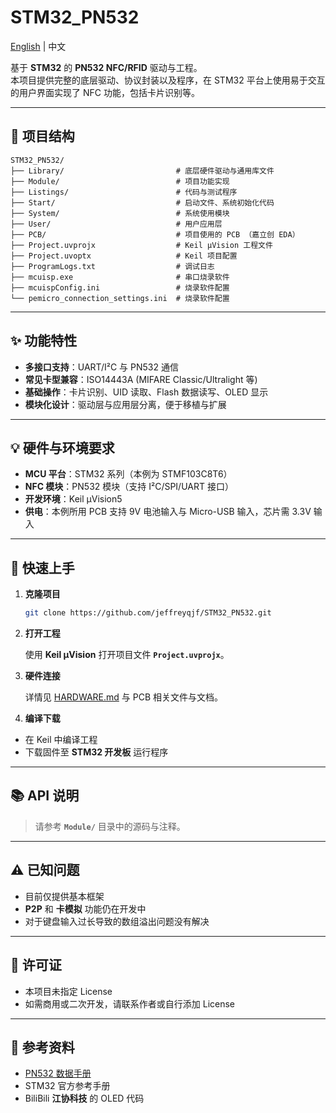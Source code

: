 # STM32_PN532
[English](README_EN.md) | 中文

基于 **STM32** 的 **PN532 NFC/RFID** 驱动与工程。  
本项目提供完整的底层驱动、协议封装以及程序，在 STM32 平台上使用易于交互的用户界面实现了 NFC 功能，包括卡片识别等。

---

## 📂 项目结构
```text
STM32_PN532/ 
├── Library/                         # 底层硬件驱动与通用库文件 
├── Module/                          # 项目功能实现
├── Listings/                        # 代码与测试程序 
├── Start/                           # 启动文件、系统初始化代码 
├── System/                          # 系统使用模块 
├── User/                            # 用户应用层
├── PCB/                             # 项目使用的 PCB （嘉立创 EDA）
├── Project.uvprojx                  # Keil µVision 工程文件 
├── Project.uvoptx                   # Keil 项目配置 
├── ProgramLogs.txt                  # 调试日志 
├── mcuisp.exe                       # 串口烧录软件 
├── mcuispConfig.ini                 # 烧录软件配置 
└── pemicro_connection_settings.ini  # 烧录软件配置 
```

---

## ✨ 功能特性
- **多接口支持**：UART/I²C 与 PN532 通信  
- **常见卡型兼容**：ISO14443A (MIFARE Classic/Ultralight 等)  
- **基础操作**：卡片识别、UID 读取、Flash 数据读写、OLED 显示  
- **模块化设计**：驱动层与应用层分离，便于移植与扩展  

---

## 💡 硬件与环境要求
- **MCU 平台**：STM32 系列（本例为 STMF103C8T6）
- **NFC 模块**：PN532 模块（支持 I²C/SPI/UART 接口）
- **开发环境**：Keil µVision5
- **供电**：本例所用 PCB 支持 9V 电池输入与 Micro-USB 输入，芯片需 3.3V 输入

---

## 🚀 快速上手
1. **克隆项目**
   ```bash
   git clone https://github.com/jeffreyqjf/STM32_PN532.git

2. **打开工程**

    使用 **Keil µVision** 打开项目文件 **`Project.uvprojx`**。

3. **硬件连接**

    详情见 [HARDWARE.md](./HARDWARE.md) 与 PCB 相关文件与文档。

4. **编译下载**

- 在 Keil 中编译工程
- 下载固件至 **STM32 开发板** 运行程序

---

## 📚 API 说明

> 请参考 **`Module/`** 目录中的源码与注释。

---

## ⚠️ 已知问题
- 目前仅提供基本框架  
- **P2P** 和 **卡模拟** 功能仍在开发中
- 对于键盘输入过长导致的数组溢出问题没有解决

---

## 📜 许可证
- 本项目未指定 License  
- 如需商用或二次开发，请联系作者或自行添加 License

---

## 🔗 参考资料
- [PN532 数据手册](https://www.nxp.com/docs/en/user-guide/141520.pdf)  
- STM32 官方参考手册
- BiliBili **江协科技** 的 OLED 代码
